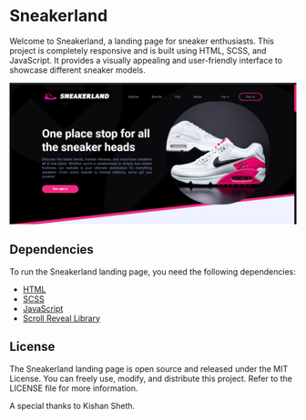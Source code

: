 # Sneakerland 

Welcome to Sneakerland, a landing page for sneaker enthusiasts. This project is completely responsive and is built using HTML, SCSS, and JavaScript. It provides a visually appealing and user-friendly interface to showcase different sneaker models.

![Sneakerland Screenshot](screenshots/ss1.png)

## Dependencies

To run the Sneakerland landing page, you need the following dependencies:

- [HTML](https://www.w3.org/html/)
- [SCSS](https://sass-lang.com/)
- [JavaScript](https://developer.mozilla.org/en-US/docs/Web/JavaScript)
- [Scroll Reveal Library](https://unpkg.com/scrollreveal@4.0.9/dist/scrollreveal.js)
   
## License
The Sneakerland landing page is open source and released under the MIT License. You can freely use, modify, and distribute this project. Refer to the LICENSE file for more information.

A special thanks to Kishan Sheth.
